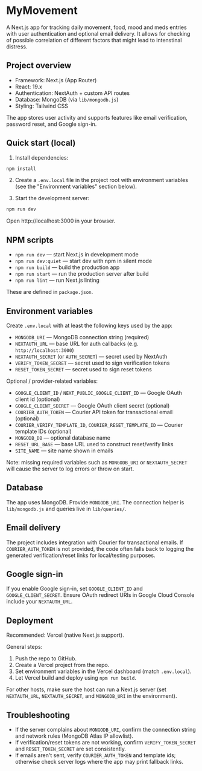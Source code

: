 # MyMovement

A Next.js app for tracking daily movement, food, mood and meds entries with user authentication and optional email delivery. It allows for checking of possible correlation of different factors that might lead to intenstinal distress.

## Project overview

- Framework: Next.js (App Router)
- React: 19.x
- Authentication: NextAuth + custom API routes
- Database: MongoDB (via `lib/mongodb.js`)
- Styling: Tailwind CSS

The app stores user activity and supports features like email verification, password reset, and Google sign-in.

## Quick start (local)

1. Install dependencies:

```bash
npm install
```

2. Create a `.env.local` file in the project root with environment variables (see the "Environment variables" section below).

3. Start the development server:

```bash
npm run dev
```

Open http://localhost:3000 in your browser.

## NPM scripts

- `npm run dev` — start Next.js in development mode
- `npm run dev:quiet` — start dev with npm in silent mode
- `npm run build` — build the production app
- `npm run start` — run the production server after build
- `npm run lint` — run Next.js linting

These are defined in `package.json`.

## Environment variables

Create `.env.local` with at least the following keys used by the app:

- `MONGODB_URI` — MongoDB connection string (required)
- `NEXTAUTH_URL` — base URL for auth callbacks (e.g. `http://localhost:3000`)
- `NEXTAUTH_SECRET` (or `AUTH_SECRET`) — secret used by NextAuth
- `VERIFY_TOKEN_SECRET` — secret used to sign verification tokens
- `RESET_TOKEN_SECRET` — secret used to sign reset tokens

Optional / provider-related variables:

- `GOOGLE_CLIENT_ID` / `NEXT_PUBLIC_GOOGLE_CLIENT_ID` — Google OAuth client id (optional)
- `GOOGLE_CLIENT_SECRET` — Google OAuth client secret (optional)
- `COURIER_AUTH_TOKEN` — Courier API token for transactional email (optional)
- `COURIER_VERIFY_TEMPLATE_ID`, `COURIER_RESET_TEMPLATE_ID` — Courier template IDs (optional)
- `MONGODB_DB` — optional database name
- `RESET_URL_BASE` — base URL used to construct reset/verify links
- `SITE_NAME` — site name shown in emails

Note: missing required variables such as `MONGODB_URI` or `NEXTAUTH_SECRET` will cause the server to log errors or throw on start.

## Database

The app uses MongoDB. Provide `MONGODB_URI`. The connection helper is `lib/mongodb.js` and queries live in `lib/queries/`.

## Email delivery

The project includes integration with Courier for transactional emails. If `COURIER_AUTH_TOKEN` is not provided, the code often falls back to logging the generated verification/reset links for local/testing purposes.

## Google sign-in

If you enable Google sign-in, set `GOOGLE_CLIENT_ID` and `GOOGLE_CLIENT_SECRET`. Ensure OAuth redirect URIs in Google Cloud Console include your `NEXTAUTH_URL`.

## Deployment

Recommended: Vercel (native Next.js support).

General steps:

1. Push the repo to GitHub.
2. Create a Vercel project from the repo.
3. Set environment variables in the Vercel dashboard (match `.env.local`).
4. Let Vercel build and deploy using `npm run build`.

For other hosts, make sure the host can run a Next.js server (set `NEXTAUTH_URL`, `NEXTAUTH_SECRET`, and `MONGODB_URI` in the environment).

## Troubleshooting

- If the server complains about `MONGODB_URI`, confirm the connection string and network rules (MongoDB Atlas IP allowlist).
- If verification/reset tokens are not working, confirm `VERIFY_TOKEN_SECRET` and `RESET_TOKEN_SECRET` are set consistently.
- If emails aren't sent, verify `COURIER_AUTH_TOKEN` and template ids; otherwise check server logs where the app may print fallback links.
